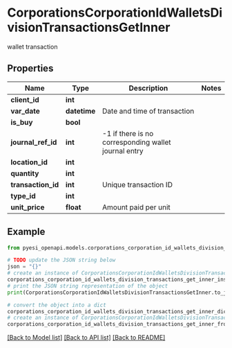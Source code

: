 # CorporationsCorporationIdWalletsDivisionTransactionsGetInner

wallet transaction

## Properties

Name | Type | Description | Notes
------------ | ------------- | ------------- | -------------
**client_id** | **int** |  | 
**var_date** | **datetime** | Date and time of transaction | 
**is_buy** | **bool** |  | 
**journal_ref_id** | **int** | -1 if there is no corresponding wallet journal entry | 
**location_id** | **int** |  | 
**quantity** | **int** |  | 
**transaction_id** | **int** | Unique transaction ID | 
**type_id** | **int** |  | 
**unit_price** | **float** | Amount paid per unit | 

## Example

```python
from pyesi_openapi.models.corporations_corporation_id_wallets_division_transactions_get_inner import CorporationsCorporationIdWalletsDivisionTransactionsGetInner

# TODO update the JSON string below
json = "{}"
# create an instance of CorporationsCorporationIdWalletsDivisionTransactionsGetInner from a JSON string
corporations_corporation_id_wallets_division_transactions_get_inner_instance = CorporationsCorporationIdWalletsDivisionTransactionsGetInner.from_json(json)
# print the JSON string representation of the object
print(CorporationsCorporationIdWalletsDivisionTransactionsGetInner.to_json())

# convert the object into a dict
corporations_corporation_id_wallets_division_transactions_get_inner_dict = corporations_corporation_id_wallets_division_transactions_get_inner_instance.to_dict()
# create an instance of CorporationsCorporationIdWalletsDivisionTransactionsGetInner from a dict
corporations_corporation_id_wallets_division_transactions_get_inner_from_dict = CorporationsCorporationIdWalletsDivisionTransactionsGetInner.from_dict(corporations_corporation_id_wallets_division_transactions_get_inner_dict)
```
[[Back to Model list]](../README.md#documentation-for-models) [[Back to API list]](../README.md#documentation-for-api-endpoints) [[Back to README]](../README.md)


